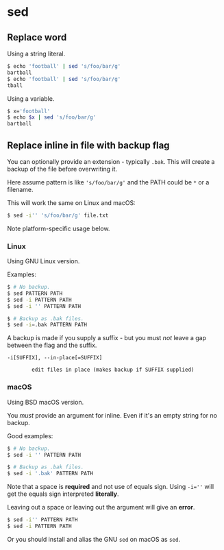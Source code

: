 # sed


## Replace word

Using a string literal.

```sh
$ echo 'football' | sed 's/foo/bar/g'
bartball
$ echo 'football' | sed 's/foo/bar/g'
tball
```

Using a variable.

```sh
$ x='football'
$ echo $x | sed 's/foo/bar/g'
bartball
```


## Replace inline in file with backup flag

You can optionally provide an extension - typically `.bak`. This will create a backup of the file before overwriting it.

Here assume pattern is like `'s/foo/bar/g'` and the PATH could be `*` or a filename.

This will work the same on Linux and macOS:

```sh
$ sed -i'' 's/foo/bar/g' file.txt
```

Note platform-specific usage below.

### Linux

Using GNU Linux version.

Examples:

```sh
$ # No backup.
$ sed PATTERN PATH
$ sed -i PATTERN PATH
$ sed -i '' PATTERN PATH

$ # Backup as .bak files.
$ sed -i=.bak PATTERN PATH
```

A backup is made if you supply a suffix - but you must _not_ leave a gap between the flag and the suffix.

```
-i[SUFFIX], --in-place[=SUFFIX]

        edit files in place (makes backup if SUFFIX supplied)
```

### macOS

Using BSD macOS version.

You _must_ provide an argument for inline. Even if it's an empty string for no backup.


Good examples:

```sh
$ # No backup.
$ sed -i '' PATTERN PATH

$ # Backup as .bak files.
$ sed -i '.bak' PATTERN PATH
```

Note that a space is **required** and not use of equals sign. Using `-i=''` will get the equals sign interpreted **literally**.

Leaving out a space or leaving out the argument will give an **error**.

```sh
$ sed -i'' PATTERN PATH
$ sed -i PATTERN PATH
```

Or you should install and alias the GNU `sed` on macOS as `sed`.
